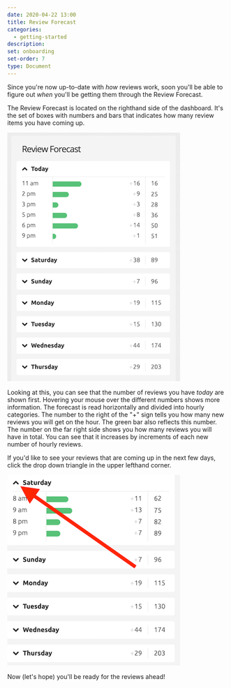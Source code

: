 ```yaml
---
date: 2020-04-22 13:00
title: Review Forecast
categories:
  - getting-started
description:
set: onboarding
set-order: 7
type: Document
---
```


Since you're now up-to-date with *how* reviews work, soon you'll be able to figure out *when* you'll be getting them through the Review Forecast.

The Review Forecast is located on the righthand side of the dashboard. It's the set of boxes with numbers and bars that indicates how many review items you have coming up.

![WaniKani review forecast](/images/review-forecast.png)

Looking at this, you can see that the number of reviews you have *today* are shown first. Hovering your mouse over the different numbers shows more information. The forecast is read horizontally and divided into hourly categories. The number to the right of the "+" sign tells you how many new reviews you will get on the hour. The green bar also reflects this number. The number on the far right side shows you how many reviews you will have in total. You can see that it increases by increments of each new number of hourly reviews.

If you'd like to see your reviews that are coming up in the next few days, click the drop down triangle in the upper lefthand corner.

![WaniKani lessons button](/images/review-forecast-2.png)

Now (let's hope) you'll be ready for the reviews ahead!
